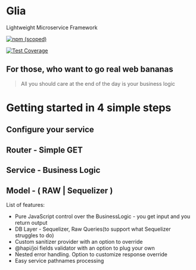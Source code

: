 # Glia

Lightweight Microservice Framework

[![npm (scoped)](https://img.shields.io/npm/v/glia)](https://github.com/somatyjack/glia)

[![Test Coverage](https://codeclimate.com/github/somatyjack/glia/badges/coverage.svg)](https://codeclimate.com/github/somatyjack/glia)

## For those, who want to go real web bananas

> All you should care at the end of the day is your business logic

# Getting started in 4 simple steps

## Configure your service

## Router - Simple GET

## Service - Business Logic

## Model - ( RAW | Sequelizer )

List of features:

- Pure JavaScript control over the BusinessLogic - you get input and you return output
- DB Layer - Sequelizer, Raw Queries(to support what Sequelizer struggles to do)
- Custom sanitizer provider with an option to override
- @hapi/joi fields validator with an option to plug your own
- Nested error handling. Option to customize response override
- Easy service pathnames processing

<!--
# What do you want to see as a next feature:

/polls "Error extension" 'Option 2' "Option 3"

[![](https://api.gh-polls.com/poll/01BY7ECS60GG8F9AR1VMR8745S/Error%20extension)](https://api.gh-polls.com/poll/01BY7ECS60GG8F9AR1VMR8745S/Error%20extension/vote)
[![](https://api.gh-polls.com/poll/01BY7ECS60GG8F9AR1VMR8745S/Option%202)](https://api.gh-polls.com/poll/01BY7ECS60GG8F9AR1VMR8745S/Option%202/vote)
[![](https://api.gh-polls.com/poll/01BY7ECS60GG8F9AR1VMR8745S/Option%203)](https://api.gh-polls.com/poll/01BY7ECS60GG8F9AR1VMR8745S/Option%203/vote)
-->
